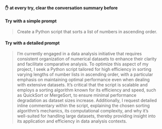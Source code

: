 
**✋ at every try, clear the conversation summary before**

#### Try with a simple prompt

>Create a Python script that sorts a list of numbers in ascending order.

#### Try with a detailed prompt


>I’m currently engaged in a data analysis initiative that requires consistent organization of numerical datasets to enhance their clarity and facilitate comparative analysis. To optimize this aspect of my project, I seek a Python script tailored for high efficiency in sorting varying lengths of number lists in ascending order, with a particular emphasis on maintaining optimal performance even when dealing with extensive datasets. It’s critical that the script is scalable and employs a sorting algorithm known for its efficiency and speed, such as QuickSort or MergeSort, to ensure minimal performance degradation as dataset sizes increase. Additionally, I request detailed inline commentary within the script, explaining the chosen sorting algorithm’s mechanics, its computational complexity, and why it’s well-suited for handling large datasets, thereby providing insight into its application and efficiency in data analysis contexts.

